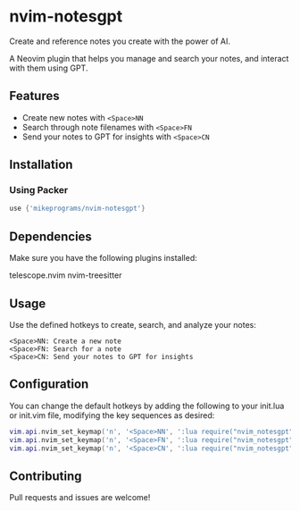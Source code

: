 # nvim-notesgpt

Create and reference notes you create with the power of AI.

A Neovim plugin that helps you manage and search your notes, and interact with them using GPT.

## Features

- Create new notes with `<Space>NN`
- Search through note filenames with `<Space>FN`
- Send your notes to GPT for insights with `<Space>CN`

## Installation

### Using Packer

```lua
use {'mikeprograms/nvim-notesgpt'}
```

## Dependencies

Make sure you have the following plugins installed:

telescope.nvim
nvim-treesitter

## Usage

Use the defined hotkeys to create, search, and analyze your notes:

```
<Space>NN: Create a new note
<Space>FN: Search for a note
<Space>CN: Send your notes to GPT for insights
```

## Configuration

You can change the default hotkeys by adding the following to your init.lua or init.vim file, modifying the key sequences as desired:

```lua
vim.api.nvim_set_keymap('n', '<Space>NN', ':lua require("nvim_notesgpt").create_new_note()<CR>', {noremap = true, silent = true})
vim.api.nvim_set_keymap('n', '<Space>FN', ':lua require("nvim_notesgpt").find_note()<CR>', {noremap = true, silent = true})
vim.api.nvim_set_keymap('n', '<Space>CN', ':lua require("nvim_notesgpt").chat_note()<CR>', {noremap = true, silent = true})
```

## Contributing

Pull requests and issues are welcome!
